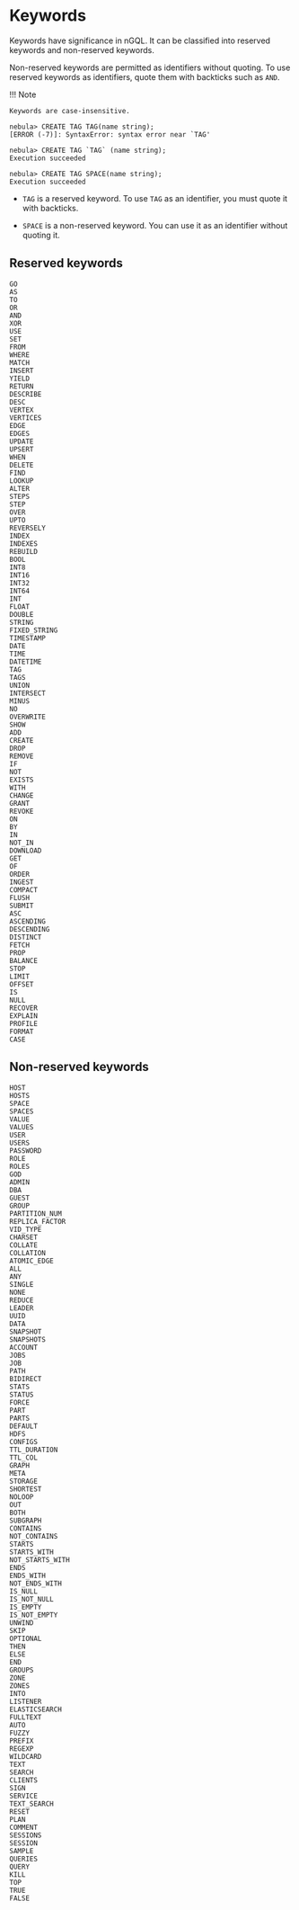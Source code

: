 # Keywords

Keywords have significance in nGQL. It can be classified into reserved keywords and non-reserved keywords.

Non-reserved keywords are permitted as identifiers without quoting. To use reserved keywords as identifiers, quote them with backticks such as `AND`.

!!! Note

    Keywords are case-insensitive.

```ngql
nebula> CREATE TAG TAG(name string);
[ERROR (-7)]: SyntaxError: syntax error near `TAG'

nebula> CREATE TAG `TAG` (name string);
Execution succeeded

nebula> CREATE TAG SPACE(name string);
Execution succeeded
```

- `TAG` is a reserved keyword. To use `TAG` as an identifier, you must quote it with backticks.

- `SPACE` is a non-reserved keyword. You can use it as an identifier without quoting it.

## Reserved keywords

```ngql
GO
AS
TO
OR
AND
XOR
USE
SET
FROM
WHERE
MATCH
INSERT
YIELD
RETURN
DESCRIBE
DESC
VERTEX
VERTICES
EDGE
EDGES
UPDATE
UPSERT
WHEN
DELETE
FIND
LOOKUP
ALTER
STEPS
STEP
OVER
UPTO
REVERSELY
INDEX
INDEXES
REBUILD
BOOL
INT8
INT16
INT32
INT64
INT
FLOAT
DOUBLE
STRING
FIXED_STRING
TIMESTAMP
DATE
TIME
DATETIME
TAG
TAGS
UNION
INTERSECT
MINUS
NO
OVERWRITE
SHOW
ADD
CREATE
DROP
REMOVE
IF
NOT
EXISTS
WITH
CHANGE
GRANT
REVOKE
ON
BY
IN
NOT_IN
DOWNLOAD
GET
OF
ORDER
INGEST
COMPACT
FLUSH
SUBMIT
ASC
ASCENDING
DESCENDING
DISTINCT
FETCH
PROP
BALANCE
STOP
LIMIT
OFFSET
IS
NULL
RECOVER
EXPLAIN
PROFILE
FORMAT
CASE
```

## Non-reserved keywords

```ngql
HOST
HOSTS
SPACE
SPACES
VALUE
VALUES
USER
USERS
PASSWORD
ROLE
ROLES
GOD
ADMIN
DBA
GUEST
GROUP
PARTITION_NUM
REPLICA_FACTOR
VID_TYPE
CHARSET
COLLATE
COLLATION
ATOMIC_EDGE
ALL
ANY
SINGLE
NONE
REDUCE
LEADER
UUID
DATA
SNAPSHOT
SNAPSHOTS
ACCOUNT
JOBS
JOB
PATH
BIDIRECT
STATS
STATUS
FORCE
PART
PARTS
DEFAULT
HDFS
CONFIGS
TTL_DURATION
TTL_COL
GRAPH
META
STORAGE
SHORTEST
NOLOOP
OUT
BOTH
SUBGRAPH
CONTAINS
NOT_CONTAINS
STARTS
STARTS_WITH
NOT_STARTS_WITH
ENDS
ENDS_WITH
NOT_ENDS_WITH
IS_NULL
IS_NOT_NULL
IS_EMPTY
IS_NOT_EMPTY
UNWIND
SKIP
OPTIONAL
THEN
ELSE
END
GROUPS
ZONE
ZONES
INTO
LISTENER
ELASTICSEARCH
FULLTEXT
AUTO
FUZZY
PREFIX
REGEXP
WILDCARD
TEXT
SEARCH
CLIENTS
SIGN
SERVICE
TEXT_SEARCH
RESET
PLAN
COMMENT
SESSIONS
SESSION
SAMPLE
QUERIES
QUERY
KILL
TOP
TRUE
FALSE
```
